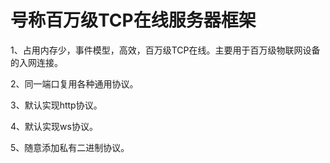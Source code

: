 # 号称百万级TCP在线服务器框架
1、占用内存少，事件模型，高效，百万级TCP在线。主要用于百万级物联网设备的入网连接。

2、同一端口复用各种通用协议。

3、默认实现http协议。

4、默认实现ws协议。

5、随意添加私有二进制协议。

